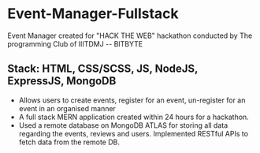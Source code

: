 # Event-Manager-Fullstack
Event Manager created for "HACK THE WEB" hackathon conducted by The programming Club of IIITDMJ -- BITBYTE

## Stack: HTML, CSS/SCSS, JS, NodeJS, ExpressJS, MongoDB

* Allows users to create events, register for an event, un-register for an event in an organised
manner
* A full stack MERN application created within 24 hours for a hackathon.
* Used a remote database on MongoDB ATLAS for storing all data regarding the events,
reviews and users. Implemented RESTful APIs to fetch data from the remote DB.
